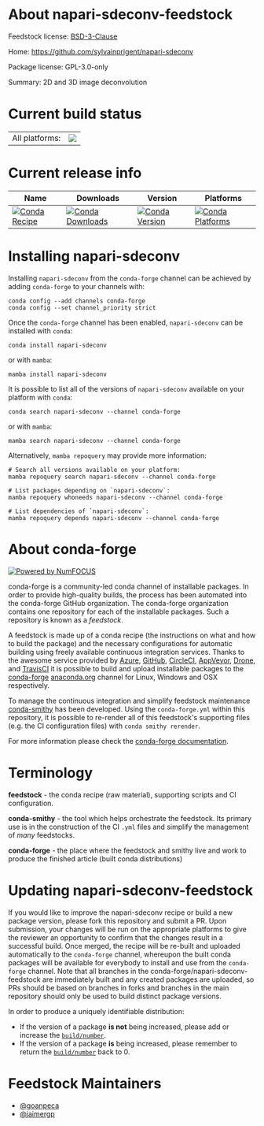 About napari-sdeconv-feedstock
==============================

Feedstock license: [BSD-3-Clause](https://github.com/conda-forge/napari-sdeconv-feedstock/blob/main/LICENSE.txt)

Home: https://github.com/sylvainprigent/napari-sdeconv

Package license: GPL-3.0-only

Summary: 2D and 3D image deconvolution

Current build status
====================


<table><tr><td>All platforms:</td>
    <td>
      <a href="https://dev.azure.com/conda-forge/feedstock-builds/_build/latest?definitionId=15412&branchName=main">
        <img src="https://dev.azure.com/conda-forge/feedstock-builds/_apis/build/status/napari-sdeconv-feedstock?branchName=main">
      </a>
    </td>
  </tr>
</table>

Current release info
====================

| Name | Downloads | Version | Platforms |
| --- | --- | --- | --- |
| [![Conda Recipe](https://img.shields.io/badge/recipe-napari--sdeconv-green.svg)](https://anaconda.org/conda-forge/napari-sdeconv) | [![Conda Downloads](https://img.shields.io/conda/dn/conda-forge/napari-sdeconv.svg)](https://anaconda.org/conda-forge/napari-sdeconv) | [![Conda Version](https://img.shields.io/conda/vn/conda-forge/napari-sdeconv.svg)](https://anaconda.org/conda-forge/napari-sdeconv) | [![Conda Platforms](https://img.shields.io/conda/pn/conda-forge/napari-sdeconv.svg)](https://anaconda.org/conda-forge/napari-sdeconv) |

Installing napari-sdeconv
=========================

Installing `napari-sdeconv` from the `conda-forge` channel can be achieved by adding `conda-forge` to your channels with:

```
conda config --add channels conda-forge
conda config --set channel_priority strict
```

Once the `conda-forge` channel has been enabled, `napari-sdeconv` can be installed with `conda`:

```
conda install napari-sdeconv
```

or with `mamba`:

```
mamba install napari-sdeconv
```

It is possible to list all of the versions of `napari-sdeconv` available on your platform with `conda`:

```
conda search napari-sdeconv --channel conda-forge
```

or with `mamba`:

```
mamba search napari-sdeconv --channel conda-forge
```

Alternatively, `mamba repoquery` may provide more information:

```
# Search all versions available on your platform:
mamba repoquery search napari-sdeconv --channel conda-forge

# List packages depending on `napari-sdeconv`:
mamba repoquery whoneeds napari-sdeconv --channel conda-forge

# List dependencies of `napari-sdeconv`:
mamba repoquery depends napari-sdeconv --channel conda-forge
```


About conda-forge
=================

[![Powered by
NumFOCUS](https://img.shields.io/badge/powered%20by-NumFOCUS-orange.svg?style=flat&colorA=E1523D&colorB=007D8A)](https://numfocus.org)

conda-forge is a community-led conda channel of installable packages.
In order to provide high-quality builds, the process has been automated into the
conda-forge GitHub organization. The conda-forge organization contains one repository
for each of the installable packages. Such a repository is known as a *feedstock*.

A feedstock is made up of a conda recipe (the instructions on what and how to build
the package) and the necessary configurations for automatic building using freely
available continuous integration services. Thanks to the awesome service provided by
[Azure](https://azure.microsoft.com/en-us/services/devops/), [GitHub](https://github.com/),
[CircleCI](https://circleci.com/), [AppVeyor](https://www.appveyor.com/),
[Drone](https://cloud.drone.io/welcome), and [TravisCI](https://travis-ci.com/)
it is possible to build and upload installable packages to the
[conda-forge](https://anaconda.org/conda-forge) [anaconda.org](https://anaconda.org/)
channel for Linux, Windows and OSX respectively.

To manage the continuous integration and simplify feedstock maintenance
[conda-smithy](https://github.com/conda-forge/conda-smithy) has been developed.
Using the ``conda-forge.yml`` within this repository, it is possible to re-render all of
this feedstock's supporting files (e.g. the CI configuration files) with ``conda smithy rerender``.

For more information please check the [conda-forge documentation](https://conda-forge.org/docs/).

Terminology
===========

**feedstock** - the conda recipe (raw material), supporting scripts and CI configuration.

**conda-smithy** - the tool which helps orchestrate the feedstock.
                   Its primary use is in the construction of the CI ``.yml`` files
                   and simplify the management of *many* feedstocks.

**conda-forge** - the place where the feedstock and smithy live and work to
                  produce the finished article (built conda distributions)


Updating napari-sdeconv-feedstock
=================================

If you would like to improve the napari-sdeconv recipe or build a new
package version, please fork this repository and submit a PR. Upon submission,
your changes will be run on the appropriate platforms to give the reviewer an
opportunity to confirm that the changes result in a successful build. Once
merged, the recipe will be re-built and uploaded automatically to the
`conda-forge` channel, whereupon the built conda packages will be available for
everybody to install and use from the `conda-forge` channel.
Note that all branches in the conda-forge/napari-sdeconv-feedstock are
immediately built and any created packages are uploaded, so PRs should be based
on branches in forks and branches in the main repository should only be used to
build distinct package versions.

In order to produce a uniquely identifiable distribution:
 * If the version of a package **is not** being increased, please add or increase
   the [``build/number``](https://docs.conda.io/projects/conda-build/en/latest/resources/define-metadata.html#build-number-and-string).
 * If the version of a package **is** being increased, please remember to return
   the [``build/number``](https://docs.conda.io/projects/conda-build/en/latest/resources/define-metadata.html#build-number-and-string)
   back to 0.

Feedstock Maintainers
=====================

* [@goanpeca](https://github.com/goanpeca/)
* [@jaimergp](https://github.com/jaimergp/)

